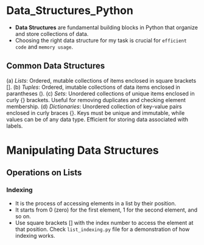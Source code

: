 # Data_Structures_Python
- **Data Structures** are fundamental building blocks in Python that organize and store collections of data.
- Choosing the right data structure for my task is crucial for `efficient code` and `memory usage`.
## Common Data Structures
(a) *Lists*: Ordered, mutable collections of items enclosed in square brackets [].
(b) *Tuples*: Ordered, imutable collections of data items enclosed in parantheses ().
(c) *Sets*: Unordered collections of unique items enclosed in curly {} brackets. Useful for removing duplicates and checking element membership.
(d) *Dictionaries*: Unordered collection of key-value pairs enclosed in curly braces {}. Keys must be unique and immutable, while values can be of any data type. Efficient for storing data associated with labels. 
# Manipulating Data Structures
## Operations on Lists
### Indexing
- It is the process of accessing elements in a list by their position.
- It starts from 0 (zero) for the first element, 1 for the second element, and so on. 
- Use square brackets [] with the index number to access the element at that position.
Check `list_indexing.py` file for a demonstration of how indexing works.
